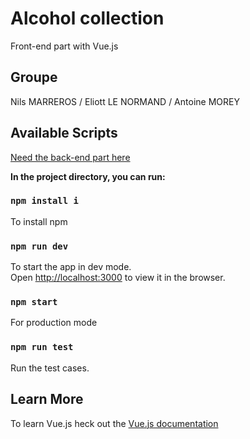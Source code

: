# Alcohol collection
Front-end part with Vue.js

## Groupe
Nils MARREROS /
Eliott LE NORMAND /
Antoine MOREY
## Available Scripts
[Need the back-end part here](https://github.com/Eliottln/js-back-mini-project/tree/main)

**In the project directory, you can run:**

### `npm install i`
To install npm
### `npm run dev`
To start the app in dev mode.\
Open [http://localhost:3000](http://localhost:3000/) to view it in the browser.
### `npm start`
For production mode
### `npm run test`
Run the test cases.
## Learn More
To learn Vue.js heck out the [Vue.js documentation](https://vuejs.org/guide/introduction.html)